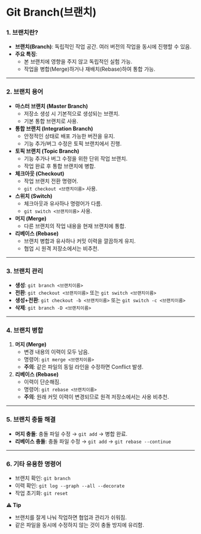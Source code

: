 # Git Branch(브랜치)

### 1. 브랜치란?

- **브랜치(Branch)**: 독립적인 작업 공간. 여러 버전의 작업을 동시에 진행할 수 있음.
- **주요 특징**:
    - 본 브랜치에 영향을 주지 않고 독립적인 실험 가능.
    - 작업을 병합(Merge)하거나 재배치(Rebase)하여 통합 가능.

---

### 2. 브랜치 용어

- **마스터 브랜치 (Master Branch)**
    - 저장소 생성 시 기본적으로 생성되는 브랜치.
    - 기본 통합 브랜치로 사용.
- **통합 브랜치 (Integration Branch)**
    - 안정적인 상태로 배포 가능한 버전을 유지.
    - 기능 추가/버그 수정은 토픽 브랜치에서 진행.
- **토픽 브랜치 (Topic Branch)**
    - 기능 추가나 버그 수정을 위한 단위 작업 브랜치.
    - 작업 완료 후 통합 브랜치에 병합.
- **체크아웃 (Checkout)**
    - 작업 브랜치 전환 명령어.
    - `git checkout <브랜치이름>` 사용.
- **스위치 (Switch)**
    - 체크아웃과 유사하나 명령어가 다름.
    - `git switch <브랜치이름>` 사용.
- **머지 (Merge)**
    - 다른 브랜치의 작업 내용을 현재 브랜치에 통합.
- **리베이스 (Rebase)**
    - 브랜치 병합과 유사하나 커밋 이력을 깔끔하게 유지.
    - 협업 시 원격 저장소에서는 비추천.

---

### 3. 브랜치 관리

- **생성**: `git branch <브랜치이름>`
- **전환**: `git checkout <브랜치이름>` 또는 `git switch <브랜치이름>`
- **생성+전환**: `git checkout -b <브랜치이름>` 또는 `git switch -c <브랜치이름>`
- **삭제**: `git branch -D <브랜치이름>`

---

### 4. 브랜치 병합

1. **머지 (Merge)**
    - 변경 내용의 이력이 모두 남음.
    - 명령어: `git merge <브랜치이름>`
    - **주의**: 같은 파일의 동일 라인을 수정하면 Conflict 발생.
2. **리베이스 (Rebase)**
    - 이력이 단순해짐.
    - 명령어: `git rebase <브랜치이름>`
    - **주의**: 원래 커밋 이력이 변경되므로 원격 저장소에서는 사용 비추천.

---

### 5. 브랜치 충돌 해결

- **머지 충돌**: 충돌 파일 수정 → `git add` → 병합 완료.
- **리베이스 충돌**: 충돌 파일 수정 → `git add` → `git rebase --continue`

---

### 6. 기타 유용한 명령어

- 브랜치 확인: `git branch`
- 이력 확인: `git log --graph --all --decorate`
- 작업 초기화: `git reset`

**⚠️ Tip**

- 브랜치를 잘게 나눠 작업하면 협업과 관리가 쉬워짐.
- 같은 파일을 동시에 수정하지 않는 것이 충돌 방지에 유리함.
